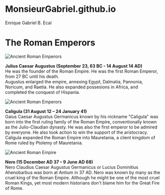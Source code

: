 # MonsieurGabriel.github.io
Enrique Gabriel B. Ecal

# The Roman Emperors
![Ancient Roman Emperors](https://upload.wikimedia.org/wikipedia/commons/thumb/a/a4/04.2022_Augustus_Bevilacqua_cropped.jpg/100px-04.2022_Augustus_Bevilacqua_cropped.jpg)

 <b>Julius Caesar Augustus (September 23, 63 BC - 14 August 14 AD)</b><br>
   He was the founder of the Roman Empire. He was the first Roman Emperor, from 27 BC until his death.</br>
   Augustus enlarged the empire, annexing Egypt, Dalmatia, Pannonia, Noricum, and Raetia. He also expanded possesions in Africa,
   and completed the conquest of Hispania.

  ![Ancient Roman Emperors](https://upload.wikimedia.org/wikipedia/commons/thumb/6/67/Caligula_MET_DP337264_%28cropped%29.jpg/100px-Caligula_MET_DP337264_%28cropped%29.jpg)

  <b>Caligula (31 August 12 – 24 January 41)</b><br>
     Gaius Caesar Augustus Germanicus known by his nickname "Caligula" was born into the first ruling family of the Roman Empire, conventionally known as the Julio-Claudian dynasty. 
     He was also the first emperor to be admired by everyone. He also took action to win the support of the aristocracy.
     Caligula expanded the Roman Empire into Mauretania, a client kingdom of Rome ruled by Ptolemy of Mauretania.

![Ancient Roman Empire](https://upload.wikimedia.org/wikipedia/commons/thumb/f/f7/Nero_Glyptothek_Munich_321_%28cropped%29.jpg/100px-Nero_Glyptothek_Munich_321_%28cropped%29.jpg)

<b>Nero (15 December AD 37 – 9 June AD 68)</b><br>
  Nero Claudius Caesar Augustus Germanicus or Lucius Dominitius Ahenobarbus was born at Antium in 37 AD. Nero was known by many as the cruel king of the Roman Empire. Although he might be one of the most cruel Roman Kings, yet most modern historians
  don't blame him for the Great Fire of Rome.

  
